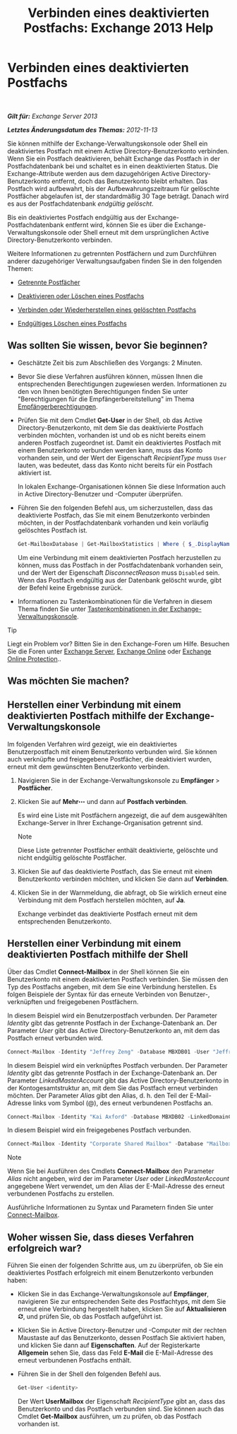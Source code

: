 ﻿---
title: 'Verbinden eines deaktivierten Postfachs: Exchange 2013 Help'
TOCTitle: Verbinden eines deaktivierten Postfachs
ms:assetid: a8abd399-75fd-4ee2-b2e4-634b55e4f79f
ms:mtpsurl: https://technet.microsoft.com/de-de/library/JJ863439(v=EXCHG.150)
ms:contentKeyID: 50554890
ms.date: 04/24/2018
mtps_version: v=EXCHG.150
ms.translationtype: HT
---

# Verbinden eines deaktivierten Postfachs

 

_**Gilt für:** Exchange Server 2013_

_**Letztes Änderungsdatum des Themas:** 2012-11-13_

Sie können mithilfe der Exchange-Verwaltungskonsole oder Shell ein deaktiviertes Postfach mit einem Active Directory-Benutzerkonto verbinden. Wenn Sie ein Postfach deaktivieren, behält Exchange das Postfach in der Postfachdatenbank bei und schaltet es in einen deaktivierten Status. Die Exchange-Attribute werden aus dem dazugehörigen Active Directory-Benutzerkonto entfernt, doch das Benutzerkonto bleibt erhalten. Das Postfach wird aufbewahrt, bis der Aufbewahrungszeitraum für gelöschte Postfächer abgelaufen ist, der standardmäßig 30 Tage beträgt. Danach wird es aus der Postfachdatenbank *endgültig gelöscht*.

Bis ein deaktiviertes Postfach endgültig aus der Exchange-Postfachdatenbank entfernt wird, können Sie es über die Exchange-Verwaltungskonsole oder Shell erneut mit dem ursprünglichen Active Directory-Benutzerkonto verbinden.

Weitere Informationen zu getrennten Postfächern und zum Durchführen anderer dazugehöriger Verwaltungsaufgaben finden Sie in den folgenden Themen:

  - [Getrennte Postfächer](disconnected-mailboxes-exchange-2013-help.md)

  - [Deaktivieren oder Löschen eines Postfachs](disable-or-delete-a-mailbox-exchange-2013-help.md)

  - [Verbinden oder Wiederherstellen eines gelöschten Postfachs](connect-or-restore-a-deleted-mailbox-exchange-2013-help.md)

  - [Endgültiges Löschen eines Postfachs](permanently-delete-a-mailbox-exchange-2013-help.md)

## Was sollten Sie wissen, bevor Sie beginnen?

  - Geschätzte Zeit bis zum Abschließen des Vorgangs: 2 Minuten.

  - Bevor Sie diese Verfahren ausführen können, müssen Ihnen die entsprechenden Berechtigungen zugewiesen werden. Informationen zu den von Ihnen benötigten Berechtigungen finden Sie unter "Berechtigungen für die Empfängerbereitstellung" im Thema [Empfängerberechtigungen](recipients-permissions-exchange-2013-help.md).

  - Prüfen Sie mit dem Cmdlet **Get-User** in der Shell, ob das Active Directory-Benutzerkonto, mit dem Sie das deaktivierte Postfach verbinden möchten, vorhanden ist und ob es nicht bereits einem anderen Postfach zugeordnet ist. Damit ein deaktiviertes Postfach mit einem Benutzerkonto verbunden werden kann, muss das Konto vorhanden sein, und der Wert der Eigenschaft *RecipientType* muss `User` lauten, was bedeutet, dass das Konto nicht bereits für ein Postfach aktiviert ist.
    
    In lokalen Exchange-Organisationen können Sie diese Information auch in Active Directory-Benutzer und -Computer überprüfen.

  - Führen Sie den folgenden Befehl aus, um sicherzustellen, dass das deaktivierte Postfach, das Sie mit einem Benutzerkonto verbinden möchten, in der Postfachdatenbank vorhanden und kein vorläufig gelöschtes Postfach ist.
    
    ```powershell
    Get-MailboxDatabase | Get-MailboxStatistics | Where { $_.DisplayName -eq "<display name>" } | fl DisplayName,Database,DisconnectReason
    ```
    
    Um eine Verbindung mit einem deaktivierten Postfach herzustellen zu können, muss das Postfach in der Postfachdatenbank vorhanden sein, und der Wert der Eigenschaft *DisconnectReason* muss `Disabled` sein. Wenn das Postfach endgültig aus der Datenbank gelöscht wurde, gibt der Befehl keine Ergebnisse zurück.

  - Informationen zu Tastenkombinationen für die Verfahren in diesem Thema finden Sie unter [Tastenkombinationen in der Exchange-Verwaltungskonsole](keyboard-shortcuts-in-the-exchange-admin-center-exchange-online-protection-help.md).


> [!TIP]  
> Liegt ein Problem vor? Bitten Sie in den Exchange-Foren um Hilfe. Besuchen Sie die Foren unter <A href="https://go.microsoft.com/fwlink/p/?linkid=60612">Exchange Server</A>, <A href="https://go.microsoft.com/fwlink/p/?linkid=267542">Exchange Online</A> oder <A href="https://go.microsoft.com/fwlink/p/?linkid=285351">Exchange Online Protection</A>..



## Was möchten Sie machen?

## Herstellen einer Verbindung mit einem deaktivierten Postfach mithilfe der Exchange-Verwaltungskonsole

Im folgenden Verfahren wird gezeigt, wie ein deaktiviertes Benutzerpostfach mit einem Benutzerkonto verbunden wird. Sie können auch verknüpfte und freigegebene Postfächer, die deaktiviert wurden, erneut mit dem gewünschten Benutzerkonto verbinden.

1.  Navigieren Sie in der Exchange-Verwaltungskonsole zu **Empfänger** \> **Postfächer**.

2.  Klicken Sie auf **Mehr**![Weitere Optionen (Symbol)](images/JJ150550.5381819e-3b21-4873-8714-e9b956290b28(EXCHG.150).gif "Weitere Optionen (Symbol)") und dann auf **Postfach verbinden**.
    
    Es wird eine Liste mit Postfächern angezeigt, die auf dem ausgewählten Exchange-Server in Ihrer Exchange-Organisation getrennt sind.
    

    > [!NOTE]  
    > Diese Liste getrennter Postfächer enthält deaktivierte, gelöschte und nicht endgültig gelöschte Postfächer.



3.  Klicken Sie auf das deaktivierte Postfach, das Sie erneut mit einem Benutzerkonto verbinden möchten, und klicken Sie dann auf **Verbinden**.

4.  Klicken Sie in der Warnmeldung, die abfragt, ob Sie wirklich erneut eine Verbindung mit dem Postfach herstellen möchten, auf **Ja**.
    
    Exchange verbindet das deaktivierte Postfach erneut mit dem entsprechenden Benutzerkonto.

## Herstellen einer Verbindung mit einem deaktivierten Postfach mithilfe der Shell

Über das Cmdlet **Connect-Mailbox** in der Shell können Sie ein Benutzerkonto mit einem deaktivierten Postfach verbinden. Sie müssen den Typ des Postfachs angeben, mit dem Sie eine Verbindung herstellen. Es folgen Beispiele der Syntax für das erneute Verbinden von Benutzer-, verknüpften und freigegebenen Postfächern.

In diesem Beispiel wird ein Benutzerpostfach verbunden. Der Parameter *Identity* gibt das getrennte Postfach in der Exchange-Datenbank an. Der Parameter *User* gibt das Active Directory-Benutzerkonto an, mit dem das Postfach erneut verbunden wird.

```powershell
Connect-Mailbox -Identity "Jeffrey Zeng" -Database MBXDB01 -User "Jeffrey Zeng"
```

In diesem Beispiel wird ein verknüpftes Postfach verbunden. Der Parameter *Identity* gibt das getrennte Postfach in der Exchange-Datenbank an. Der Parameter *LinkedMasterAccount* gibt das Active Directory-Benutzerkonto in der Kontogesamtstruktur an, mit dem Sie das Postfach erneut verbinden möchten. Der Parameter *Alias* gibt den Alias, d. h. den Teil der E-Mail-Adresse links vom Symbol (@), des erneut verbundenen Postfachs an.

```powershell
Connect-Mailbox -Identity "Kai Axford" -Database MBXDB02 -LinkedDomainController FabrikamDC01 -LinkedMasterAccount kai.axford@fabrikam.com -Alias kaia
```

In diesem Beispiel wird ein freigegebenes Postfach verbunden.

```powershell
Connect-Mailbox -Identity "Corporate Shared Mailbox" -Database "Mailbox Database 03" -User "Corporate Shared Mailbox" -Alias corpshared -Shared
```


> [!NOTE]  
> Wenn Sie bei Ausführen des Cmdlets <STRONG>Connect-Mailbox</STRONG> den Parameter <EM>Alias</EM> nicht angeben, wird der im Parameter <EM>User</EM> oder <EM>LinkedMasterAccount</EM> angegebene Wert verwendet, um den Alias der E-Mail-Adresse des erneut verbundenen Postfachs zu erstellen.



Ausführliche Informationen zu Syntax und Parametern finden Sie unter [Connect-Mailbox](https://technet.microsoft.com/de-de/library/aa997878\(v=exchg.150\)).

## Woher wissen Sie, dass dieses Verfahren erfolgreich war?

Führen Sie einen der folgenden Schritte aus, um zu überprüfen, ob Sie ein deaktiviertes Postfach erfolgreich mit einem Benutzerkonto verbunden haben:

  - Klicken Sie in das Exchange-Verwaltungskonsole auf **Empfänger**, navigieren Sie zur entsprechenden Seite des Postfachtyps, mit dem Sie erneut eine Verbindung hergestellt haben, klicken Sie auf **Aktualisieren**![Aktualisieren (Symbol)](images/Dn624163.85f271ca-32a4-426c-842a-d2172567099d(EXCHG.150).gif "Aktualisieren (Symbol)"), und prüfen Sie, ob das Postfach aufgeführt ist.

  - Klicken Sie in Active Directory-Benutzer und -Computer mit der rechten Maustaste auf das Benutzerkonto, dessen Postfach Sie aktiviert haben, und klicken Sie dann auf **Eigenschaften**. Auf der Registerkarte **Allgemein** sehen Sie, dass das Feld **E-Mail** die E-Mail-Adresse des erneut verbundenen Postfachs enthält.

  - Führen Sie in der Shell den folgenden Befehl aus.
    
    ```powershell
    Get-User <identity>
    ```
    
    Der Wert **UserMailbox** der Eigenschaft *RecipientType* gibt an, dass das Benutzerkonto und das Postfach verbunden sind. Sie können auch das Cmdlet **Get-Mailbox** ausführen, um zu prüfen, ob das Postfach vorhanden ist.

